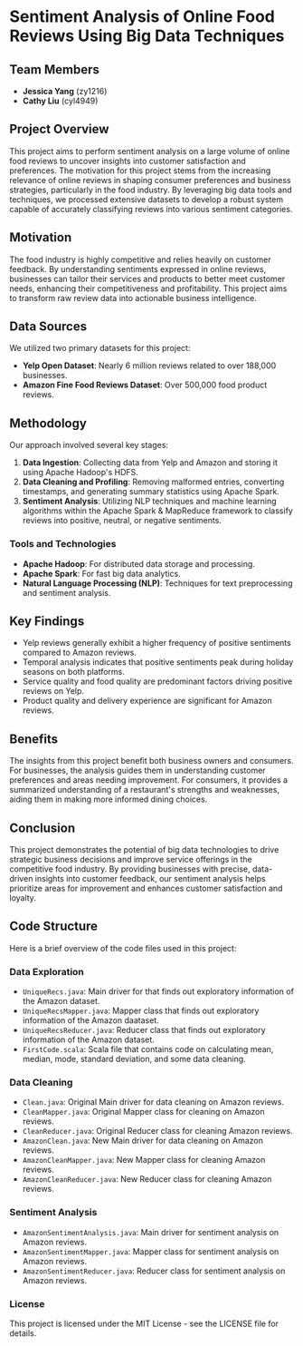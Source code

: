 # Sentiment Analysis of Online Food Reviews Using Big Data Techniques

## Team Members
- **Jessica Yang** (zy1216)
- **Cathy Liu** (cyl4949)

## Project Overview

This project aims to perform sentiment analysis on a large volume of online food reviews to uncover insights into customer satisfaction and preferences. The motivation for this project stems from the increasing relevance of online reviews in shaping consumer preferences and business strategies, particularly in the food industry. By leveraging big data tools and techniques, we processed extensive datasets to develop a robust system capable of accurately classifying reviews into various sentiment categories.

## Motivation

The food industry is highly competitive and relies heavily on customer feedback. By understanding sentiments expressed in online reviews, businesses can tailor their services and products to better meet customer needs, enhancing their competitiveness and profitability. This project aims to transform raw review data into actionable business intelligence.

## Data Sources

We utilized two primary datasets for this project:
- **Yelp Open Dataset**: Nearly 6 million reviews related to over 188,000 businesses.
- **Amazon Fine Food Reviews Dataset**: Over 500,000 food product reviews.

## Methodology

Our approach involved several key stages:

1. **Data Ingestion**: Collecting data from Yelp and Amazon and storing it using Apache Hadoop's HDFS.
2. **Data Cleaning and Profiling**: Removing malformed entries, converting timestamps, and generating summary statistics using Apache Spark.
3. **Sentiment Analysis**: Utilizing NLP techniques and machine learning algorithms within the Apache Spark & MapReduce framework to classify reviews into positive, neutral, or negative sentiments.

### Tools and Technologies
- **Apache Hadoop**: For distributed data storage and processing.
- **Apache Spark**: For fast big data analytics.
- **Natural Language Processing (NLP)**: Techniques for text preprocessing and sentiment analysis.

## Key Findings

- Yelp reviews generally exhibit a higher frequency of positive sentiments compared to Amazon reviews.
- Temporal analysis indicates that positive sentiments peak during holiday seasons on both platforms.
- Service quality and food quality are predominant factors driving positive reviews on Yelp.
- Product quality and delivery experience are significant for Amazon reviews.

## Benefits

The insights from this project benefit both business owners and consumers. For businesses, the analysis guides them in understanding customer preferences and areas needing improvement. For consumers, it provides a summarized understanding of a restaurant's strengths and weaknesses, aiding them in making more informed dining choices.

## Conclusion

This project demonstrates the potential of big data technologies to drive strategic business decisions and improve service offerings in the competitive food industry. By providing businesses with precise, data-driven insights into customer feedback, our sentiment analysis helps prioritize areas for improvement and enhances customer satisfaction and loyalty.

## Code Structure

Here is a brief overview of the code files used in this project:

### Data Exploration
- `UniqueRecs.java`: Main driver for that finds out exploratory information of the Amazon dataset. 
- `UniqueRecsMapper.java`: Mapper class that finds out exploratory information of the Amazon daataset. 
- `UniqueRecsReducer.java`: Reducer class that finds out exploratory information of the Amazon dataset. 
- `FirstCode.scala`: Scala file that contains code on calculating mean, median, mode, standard deviation, and some data cleaning. 

### Data Cleaning

- `Clean.java`: Original Main driver for data cleaning on Amazon reviews.
- `CleanMapper.java`: Original Mapper class for cleaning on Amazon reviews.
- `CleanReducer.java`: Original Reducer class for cleaning Amazon reviews.
- `AmazonClean.java`: New Main driver for data cleaning on Amazon reviews.
- `AmazonCleanMapper.java`: New Mapper class for cleaning Amazon reviews.
- `AmazonCleanReducer.java`: New Reducer class for cleaning Amazon reviews.

### Sentiment Analysis

- `AmazonSentimentAnalysis.java`: Main driver for sentiment analysis on Amazon reviews.
- `AmazonSentimentMapper.java`: Mapper class for sentiment analysis on Amazon reviews.
- `AmazonSentimentReducer.java`: Reducer class for sentiment analysis on Amazon reviews.

### License

This project is licensed under the MIT License - see the LICENSE file for details.
